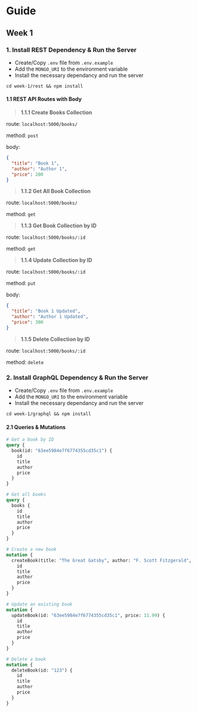 # Guide

## Week 1

### 1. Install REST Dependency & Run the Server

- Create/Copy ```.env``` file from ```.env.example```
- Add the ```MONGO_URI``` to the environment variable
- Install the necessary dependancy and run the server

```
cd week-1/rest && npm install
```

#### 1.1 REST API Routes with Body

> **1.1.1 Create Books Collection**

route: ```localhost:5000/books/```

method: ```post```

body:
```json
{
  "title": "Book 1",
  "author": "Author 1",
  "price": 200
}
```

> **1.1.2 Get All Book Collection**

route: ```localhost:5000/books/```

method: ```get```

> **1.1.3 Get Book Collection by ID**

route: ```localhost:5000/books/:id```

method: ```get```

> **1.1.4 Update Collection by ID**

route: ```localhost:5000/books/:id```

method: ```put```

body:
```json
{
  "title": "Book 1 Updated",
  "author": "Author 1 Updated",
  "price": 300
}
```

> **1.1.5 Delete Collection by ID**

route: ```localhost:5000/books/:id```

method: ```delete```

### 2. Install GraphQL Dependency & Run the Server

- Create/Copy ```.env``` file from ```.env.example```
- Add the ```MONGO_URI``` to the environment variable
- Install the necessary dependancy and run the server

```
cd week-1/graphql && npm install
```

#### 2.1 Queries & Mutations

``` graphql
# Get a book by ID
query {
  book(id: "63ee5984e7f6774355cd35c1") {
    id
    title
    author
    price
  }
}

# Get all books
query {
  books {
    id
    title
    author
    price
  }
}

# Create a new book
mutation {
  createBook(title: "The Great Gatsby", author: "F. Scott Fitzgerald", price: 9.99) {
    id
    title
    author
    price
  }
}

# Update an existing book
mutation {
  updateBook(id: "63ee5984e7f6774355cd35c1", price: 11.99) {
    id
    title
    author
    price
  }
}

# Delete a book
mutation {
  deleteBook(id: "123") {
    id
    title
    author
    price
  }
}
```
